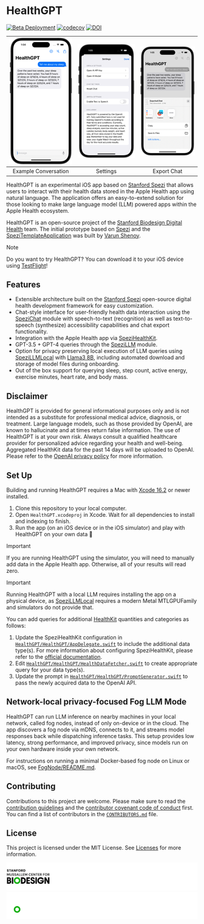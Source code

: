 <!--

This source file is part of the Stanford HealthGPT project

SPDX-FileCopyrightText: 2023 Stanford University & Project Contributors (see CONTRIBUTORS.md)

SPDX-License-Identifier: MIT
   
-->

# HealthGPT

[![Beta Deployment](https://github.com/StanfordBDHG/HealthGPT/actions/workflows/beta-deployment.yml/badge.svg)](https://github.com/StanfordBDHG/HealthGPT/actions/workflows/beta-deployment.yml)
[![codecov](https://codecov.io/gh/StanfordBDHG/HealthGPT/branch/main/graph/badge.svg?token=5BEldGX6G1)](https://codecov.io/gh/StanfordBDHG/HealthGPT)
[![DOI](https://zenodo.org/badge/DOI/10.5281/zenodo.7850785.svg)](https://doi.org/10.5281/zenodo.7850785)

|<picture><source media="(prefers-color-scheme: dark)" srcset="Figures/Chat-dark.png"><img src="Figures/Chat.png" width="250" alt="Screenshot showing an example conversation with HealthGPT" /></picture>|<picture><source media="(prefers-color-scheme: dark)" srcset="Figures/Settings-dark.png"><img src="Figures/Settings.png" width="250" alt="Screenshot showing settings for HealthGPT." /></picture>|<picture><source media="(prefers-color-scheme: dark)" srcset="Figures/Export-dark.png"><img src="Figures/Export.png" width="250" alt="Screenshot showing chat export for HealthGPT." /></picture>|
|:--:|:--:|:--:|
|Example Conversation|Settings|Export Chat|

HealthGPT is an experimental iOS app based on [Stanford Spezi](https://github.com/StanfordSpezi/Spezi) that allows users to interact with their health data stored in the Apple Health app using natural language. The application offers an easy-to-extend solution for those looking to make large language model (LLM) powered apps within the Apple Health ecosystem.

HealthGPT is an open-source project of the [Stanford Biodesign Digital Health](https://bdh.stanford.edu/) team. The initial prototype based on [Spezi](https://github.com/StanfordSpezi/Spezi) and the [SpeziTemplateApplication](https://github.com/StanfordSpezi/SpeziTemplateApplication/) was built by [Varun Shenoy](https://varunshenoy.com).

> [!NOTE] 
> Do you want to try HealthGPT? You can download it to your iOS device using [TestFlight](https://testflight.apple.com/join/1wYMt3em)!

## Features

- Extensible architecture built on the [Stanford Spezi](https://github.com/StanfordSpezi/Spezi) open-source digital health development framework for easy customization.
- Chat-style interface for user-friendly health data interaction using the [SpeziChat](https://github.com/StanfordSpezi/SpeziChat) module with speech-to-text (recognition) as well as text-to-speech (synthesize) accessibility capabilities and chat export functionality.
- Integration with the Apple Health app via [SpeziHealthKit](https://github.com/StanfordSpezi/SpeziHealthKit).
- GPT-3.5 + GPT-4 queries through the [SpeziLLM](https://github.com/StanfordSpezi/SpeziLLM) module.
- Option for privacy preserving local execution of LLM queries using [SpeziLLMLocal](https://swiftpackageindex.com/stanfordspezi/spezillm/documentation/spezillmlocal) with [Llama3 8B](https://llama.meta.com/llama3/), including automated download and storage of model files during onboarding.
- Out of the box support for querying sleep, step count, active energy, exercise minutes, heart rate, and body mass.


## Disclaimer

HealthGPT is provided for general informational purposes only and is not intended as a substitute for professional medical advice, diagnosis, or treatment. Large language models, such as those provided by OpenAI, are known to hallucinate and at times return false information. The use of HealthGPT is at your own risk. Always consult a qualified healthcare provider for personalized advice regarding your health and well-being. Aggregated HealthKit data for the past 14 days will be uploaded to OpenAI. Please refer to the [OpenAI privacy policy](https://openai.com/policies/privacy-policy) for more information.

## Set Up

Building and running HealthGPT requires a Mac with [Xcode 16.2](https://developer.apple.com/xcode/) or newer installed.

1. Clone this repository to your local computer.
2. Open `HealthGPT.xcodeproj` in Xcode. Wait for all dependencies to install and indexing to finish.
3. Run the app (on an iOS device or in the iOS simulator) and play with HealthGPT on your own data 🚀

> [!IMPORTANT]  
> If you are running HealthGPT using the simulator, you will need to manually add data in the Apple Health app. Otherwise, all of your results will read zero.

> [!IMPORTANT]  
> Running HealthGPT with a local LLM requires installing the app on a physical device, as [SpeziLLMLocal](https://swiftpackageindex.com/stanfordspezi/spezillm/documentation/spezillmlocal) requires a modern Metal MTLGPUFamily and simulators do not provide that.

You can add queries for additional [HealthKit](https://developer.apple.com/documentation/healthkit) quantities and categories as follows:

1. Update the SpeziHealthKit configuration in [`HealthGPT/HealthGPT/AppDelegate.swift`](https://github.com/StanfordBDHG/HealthGPT/blob/main/HealthGPT/HealthGPTAppDelegate.swift) to include the additional data type(s). For more information about configuring SpeziHealthKit, please refer to the [official documentation](https://swiftpackageindex.com/StanfordSpezi/SpeziHealthKit/0.5.3/documentation/spezihealthkit).
2. Edit [`HealthGPT/HealthGPT/HealthDataFetcher.swift`](https://github.com/StanfordBDHG/HealthGPT/blob/main/HealthGPT/HealthGPT/HealthDataFetcher.swift) to create appropriate query for your data type(s).
3. Update the prompt in [`HealthGPT/HealthGPT/PromptGenerator.swift`](https://github.com/StanfordBDHG/HealthGPT/blob/main/HealthGPT/HealthGPT/PromptGenerator.swift) to pass the newly acquired data to the OpenAI API.


## Network-local privacy-focused Fog LLM Mode

HealthGPT can run LLM inference on nearby machines in your local network, called fog nodes, instead of only on-device or in the cloud.
The app discovers a fog node via mDNS, connects to it, and streams model responses back while dispatching inference tasks.
This setup provides low latency, strong performance, and improved privacy, since models run on your own hardware inside your own network.

For instructions on running a minimal Docker-based fog node on Linux or macOS, see [FogNode/README.md](FogNode/README.md).


## Contributing

Contributions to this project are welcome. Please make sure to read the [contribution guidelines](https://github.com/StanfordBDHG/.github/blob/main/CONTRIBUTING.md) and the [contributor covenant code of conduct](https://github.com/StanfordBDHG/.github/blob/main/CODE_OF_CONDUCT.md) first.
You can find a list of contributors in the [`CONTRIBUTORS.md`](https://github.com/StanfordBDHG/HealthGPT/blob/main/CONTRIBUTORS.md) file.


## License

This project is licensed under the MIT License. See [Licenses](https://github.com/StanfordBDHG/HealthGPT/blob/main/LICENSES) for more information.


![Stanford Byers Center for Biodesign Logo](https://raw.githubusercontent.com/StanfordBDHG/.github/main/assets/biodesign-footer-light.png#gh-light-mode-only)
![Stanford Byers Center for Biodesign Logo](https://raw.githubusercontent.com/StanfordBDHG/.github/main/assets/biodesign-footer-dark.png#gh-dark-mode-only)
